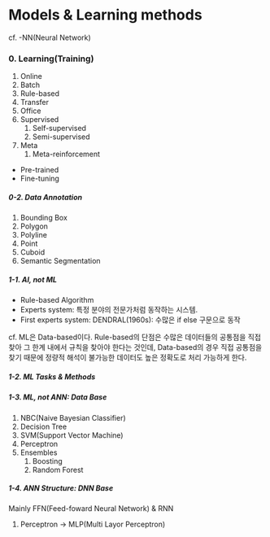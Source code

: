 # Models & Learning methods
cf. -NN(Neural Network)

### 0. Learning(Training)
1. Online
2. Batch
3. Rule-based
4. Transfer
5. Office
6. Supervised
	1. Self-supervised
	2. Semi-supervised
7. Meta
	1. Meta-reinforcement

- Pre-trained
- Fine-tuning


##### 0-2. Data Annotation
1. Bounding Box
2. Polygon
3. Polyline
4. Point
5. Cuboid
6. Semantic Segmentation
   

##### 1-1. AI, not ML
- Rule-based Algorithm
- Experts system: 특정 분야의 전문가처럼 동작하는 시스템.
 - First experts system: DENDRAL(1960s): 수많은 if else 구문으로 동작

cf. ML은 Data-based이다. Rule-based의 단점은 수많은 데이터들의 공통점을 직접 찾아 그 한계 내에서 규칙을 찾아야 한다는 것인데, Data-based의 경우 직접 공통점을 찾기 때문에 정량적 해석이 불가능한 데이터도 높은 정확도로 처리 가능하게 한다. 
##### 1-2. ML Tasks & Methods

##### 1-3. ML, not ANN: Data Base
1. NBC(Naive Bayesian Classifier)
2. Decision Tree
3. SVM(Support Vector Machine)
4. Perceptron
5. Ensembles
	1. Boosting
	2. Random Forest

##### 1-4. ANN Structure: DNN Base
Mainly FFN(Feed-foward Neural Network) & RNN

1. Perceptron → MLP(Multi Layor Perceptron)
